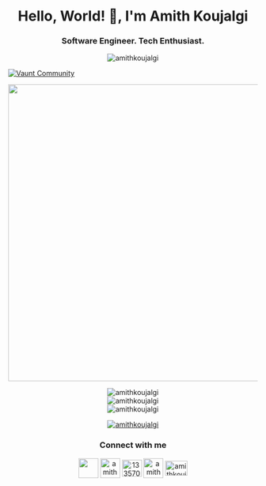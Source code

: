 <h1 align="center">Hello, World! 👋, I'm Amith Koujalgi</h1>
<h3 align="center">Software Engineer. Tech Enthusiast.</h3>

<p align="center"> <img src="https://komarev.com/ghpvc/?username=amithkoujalgi&label=Profile%20views&color=0e75b6&style=flat" alt="amithkoujalgi" /> </p>

[![Vaunt Community](https://api.vaunt.dev/v1/github/entities/amithkoujalgi/badges/community)](https://community.vaunt.dev/board/amithkoujalgi)

<p align="center">
  <a href="https://vaunt.dev">
    <img src="https://api.vaunt.dev/v1/github/entities/amithkoujalgi/contributions?format=svg&private=true" width="600" />
  </a>
</p>

<!--
<p>
  <img decoding="async" loading="lazy" src="https://api.vaunt.dev/v1/github/entities/amithkoujalgi/achievements?format=svg&limit=3&raw=true" width="600" />
</p>
-->

<!--
<p align="left"> <a href="https://twitter.com/amithkoujalgi" target="blank"><img src="https://img.shields.io/twitter/follow/amithkoujalgi?logo=twitter&style=for-the-badge" alt="amithkoujalgi" /></a> </p>
-->

<!--
<h3 align="left">Languages and Tools:</h3>
<p align="left"> <a href="https://aws.amazon.com" target="_blank"> <img src="https://raw.githubusercontent.com/devicons/devicon/master/icons/amazonwebservices/amazonwebservices-original-wordmark.svg" alt="aws" width="40" height="40"/> </a> <a href="https://getbootstrap.com" target="_blank"> <img src="https://raw.githubusercontent.com/devicons/devicon/master/icons/bootstrap/bootstrap-plain-wordmark.svg" alt="bootstrap" width="40" height="40"/> </a> <a href="https://www.w3schools.com/css/" target="_blank"> <img src="https://raw.githubusercontent.com/devicons/devicon/master/icons/css3/css3-original-wordmark.svg" alt="css3" width="40" height="40"/> </a> <a href="https://www.djangoproject.com/" target="_blank"> <img src="https://raw.githubusercontent.com/devicons/devicon/master/icons/django/django-original.svg" alt="django" width="40" height="40"/> </a> <a href="https://www.docker.com/" target="_blank"> <img src="https://raw.githubusercontent.com/devicons/devicon/master/icons/docker/docker-original-wordmark.svg" alt="docker" width="40" height="40"/> </a> <a href="https://flask.palletsprojects.com/" target="_blank"> <img src="https://www.vectorlogo.zone/logos/pocoo_flask/pocoo_flask-icon.svg" alt="flask" width="40" height="40"/> </a> <a href="https://cloud.google.com" target="_blank"> <img src="https://www.vectorlogo.zone/logos/google_cloud/google_cloud-icon.svg" alt="gcp" width="40" height="40"/> </a> <a href="https://git-scm.com/" target="_blank"> <img src="https://www.vectorlogo.zone/logos/git-scm/git-scm-icon.svg" alt="git" width="40" height="40"/> </a> <a href="https://heroku.com" target="_blank"> <img src="https://www.vectorlogo.zone/logos/heroku/heroku-icon.svg" alt="heroku" width="40" height="40"/> </a> <a href="https://www.w3.org/html/" target="_blank"> <img src="https://raw.githubusercontent.com/devicons/devicon/master/icons/html5/html5-original-wordmark.svg" alt="html5" width="40" height="40"/> </a> <a href="https://www.invisionapp.com/" target="_blank"> <img src="https://www.vectorlogo.zone/logos/invisionapp/invisionapp-icon.svg" alt="invision" width="40" height="40"/> </a> <a href="https://www.java.com" target="_blank"> <img src="https://raw.githubusercontent.com/devicons/devicon/master/icons/java/java-original.svg" alt="java" width="40" height="40"/> </a> <a href="https://www.jenkins.io" target="_blank"> <img src="https://www.vectorlogo.zone/logos/jenkins/jenkins-icon.svg" alt="jenkins" width="40" height="40"/> </a> <a href="https://kubernetes.io" target="_blank"> <img src="https://www.vectorlogo.zone/logos/kubernetes/kubernetes-icon.svg" alt="kubernetes" width="40" height="40"/> </a> <a href="https://www.nginx.com" target="_blank"> <img src="https://raw.githubusercontent.com/devicons/devicon/master/icons/nginx/nginx-original.svg" alt="nginx" width="40" height="40"/> </a> <a href="https://nodejs.org" target="_blank"> <img src="https://raw.githubusercontent.com/devicons/devicon/master/icons/nodejs/nodejs-original-wordmark.svg" alt="nodejs" width="40" height="40"/> </a> <a href="https://postman.com" target="_blank"> <img src="https://www.vectorlogo.zone/logos/getpostman/getpostman-icon.svg" alt="postman" width="40" height="40"/> </a> <a href="https://www.python.org" target="_blank"> <img src="https://raw.githubusercontent.com/devicons/devicon/master/icons/python/python-original.svg" alt="python" width="40" height="40"/> </a> <a href="https://www.selenium.dev" target="_blank"> <img src="https://raw.githubusercontent.com/detain/svg-logos/780f25886640cef088af994181646db2f6b1a3f8/svg/selenium-logo.svg" alt="selenium" width="40" height="40"/> </a> <a href="https://www.sketch.com/" target="_blank"> <img src="https://www.vectorlogo.zone/logos/sketchapp/sketchapp-icon.svg" alt="sketch" width="40" height="40"/> </a> <a href="https://spring.io/" target="_blank"> <img src="https://www.vectorlogo.zone/logos/springio/springio-icon.svg" alt="spring" width="40" height="40"/> </a> </p>
-->


<p align="center">
  <img align="center" src="https://github-readme-stats.vercel.app/api/top-langs?username=amithkoujalgi&show_icons=true&locale=en&layout=compact" alt="amithkoujalgi" />
  <br/>
  <img align="center" src="https://github-readme-stats.vercel.app/api?username=amithkoujalgi&show_icons=true&locale=en" alt="amithkoujalgi" />
  <br/>
  <img align="center" src="https://github-readme-streak-stats.herokuapp.com/?user=amithkoujalgi&" alt="amithkoujalgi" />
</p>

  
<p align="center"> 
  <a href="https://github.com/ryo-ma/github-profile-trophy">
    <img src="https://github-profile-trophy.vercel.app/?username=amithkoujalgi" alt="amithkoujalgi" />
  </a> 
</p>


<h3 align="center">Connect with me</h3>
<p align="center">
<a href="https://linkedin.com/in/amithkoujalgi" target="blank"><img align="center" src="https://www.freepnglogos.com/uploads/linkedin-basic-round-social-logo-png-13.png" height="40" width="40" /></a>
<a href="https://twitter.com/amithkoujalgi" target="blank"><img align="center" src="https://www.freepnglogos.com/uploads/twitter-logo-png/twitter-logo-vector-png-clipart-1.png" alt="amithkoujalgi" height="40" width="40" /></a>
<a href="https://stackoverflow.com/users/1335709" target="blank"><img align="center" src="https://upload.wikimedia.org/wikipedia/commons/e/ef/Stack_Overflow_icon.svg" alt="1335709" height="34" width="40" /></a>
<a href="https://instagram.com/amithkoujalgi" target="blank"><img align="center" src="https://www.freepnglogos.com/uploads/instagram-logo-png-transparent-background-hd-3.png" alt="amithkoujalgi" height="40" width="40" /></a>
<a href="https://www.youtube.com/c/amithkoujalgi" target="blank"><img align="center" src="https://www.freepnglogos.com/uploads/youtube-icon-logo-7.png" alt="amithkoujalgi" height="30" width="45" /></a>
</p>
